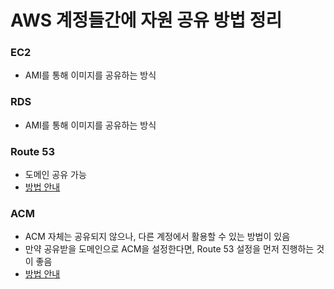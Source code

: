 # AWS 계정들간에 자원 공유 방법 정리

### EC2
- AMI를 통해 이미지를 공유하는 방식

### RDS
- AMI를 통해 이미지를 공유하는 방식

### Route 53
- 도메인 공유 가능
- [방법 안내](Route53.md) 

### ACM
- ACM 자체는 공유되지 않으나, 다른 계정에서 활용할 수 있는 방법이 있음
- 만약 공유받을 도메인으로 ACM을 설정한다면, Route 53 설정을 먼저 진행하는 것이 좋음
- [방법 안내](ACM.md)